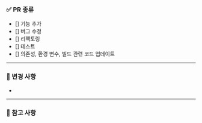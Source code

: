 ### ✅ PR 종류
- [] 기능 추가
- [] 버그 수정
- [] 리팩토링
- [] 테스트
- [] 의존성, 환경 변수, 빌드 관련 코드 업데이트
---
### 📑 변경 사항
-
---
### 📖 참고 사항








